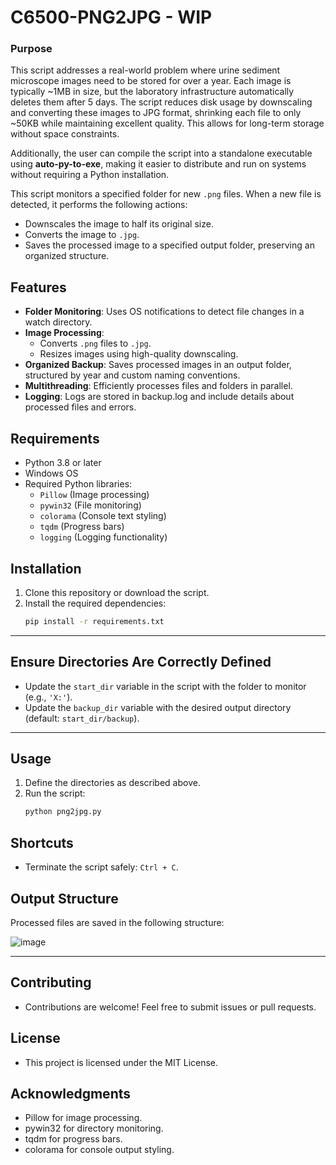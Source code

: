 # C6500-PNG2JPG - WIP

### Purpose

This script addresses a real-world problem where urine sediment microscope images need to be stored for over a year. Each image is typically ~1MB in size, but the laboratory infrastructure automatically deletes them after 5 days. The script reduces disk usage by downscaling and converting these images to JPG format, shrinking each file to only ~50KB while maintaining excellent quality. This allows for long-term storage without space constraints.  

Additionally, the user can compile the script into a standalone executable using **auto-py-to-exe**, making it easier to distribute and run on systems without requiring a Python installation.

This script monitors a specified folder for new `.png` files. When a new file is detected, it performs the following actions:
- Downscales the image to half its original size.
- Converts the image to `.jpg`.
- Saves the processed image to a specified output folder, preserving an organized structure.

## Features

- **Folder Monitoring**: Uses OS notifications to detect file changes in a watch directory.
- **Image Processing**:
  - Converts `.png` files to `.jpg`.
  - Resizes images using high-quality downscaling.
- **Organized Backup**: Saves processed images in an output folder, structured by year and custom naming conventions.
- **Multithreading**: Efficiently processes files and folders in parallel.
- **Logging**: Logs are stored in backup.log and include details about processed files and errors.

## Requirements

- Python 3.8 or later
- Windows OS
- Required Python libraries:
  - `Pillow` (Image processing)
  - `pywin32` (File monitoring)
  - `colorama` (Console text styling)
  - `tqdm` (Progress bars)
  - `logging` (Logging functionality)

## Installation

1. Clone this repository or download the script.
2. Install the required dependencies:
   ```bash
   pip install -r requirements.txt

---

## Ensure Directories Are Correctly Defined

- Update the `start_dir` variable in the script with the folder to monitor (e.g., `'X:'`).
- Update the `backup_dir` variable with the desired output directory (default: `start_dir/backup`).

---

## Usage

1. Define the directories as described above.
2. Run the script:
   ```bash
   python png2jpg.py

## Shortcuts
- Terminate the script safely: `Ctrl + C`.

## Output Structure

Processed files are saved in the following structure:

![image](https://github.com/user-attachments/assets/b4bd3b9b-af23-4acd-bbfa-c93fea757a13)

---

## Contributing
- Contributions are welcome! Feel free to submit issues or pull requests.

## License
- This project is licensed under the MIT License.

## Acknowledgments
- Pillow for image processing.
- pywin32 for directory monitoring.
- tqdm for progress bars.
- colorama for console output styling.

